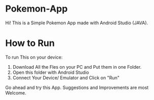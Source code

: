 # Pokemon-App

Hi! This is a Simple Pokemon App made with Android Studio (JAVA).

# How to Run
To run This on your device:
1. Download All the Fles on your PC and Put them in one Folder.
2. Open this folder with Android Studio
3. Connect Your Device/ Emulator and Click on "Run"

Go ahead and try this App.
Suggestions and Improvements are most Welcome.
